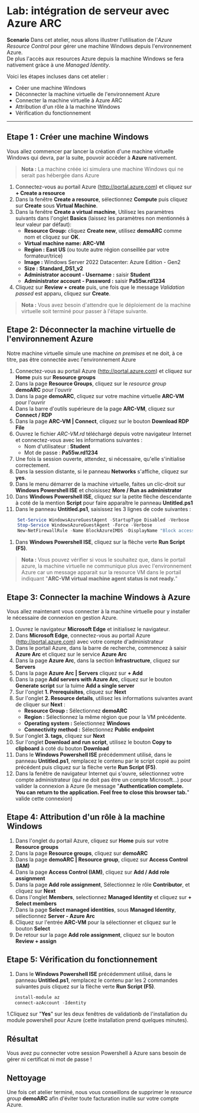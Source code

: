 ﻿# Lab: intégration de serveur avec Azure ARC

**Scenario**
Dans cet atelier, nous allons illustrer l'utilisation de l'*Azure Resource Control* pour gérer une machine Windows depuis l'environnement Azure.  
De plus l'accès aux resources Azure depuis la machine Windows se fera nativement gràce à une *Managed Identity*.  
  
Voici les étapes incluses dans cet atelier :
 - Créer une machine Windows
 - Déconnecter la machine virtuelle de l'environnement Azure
 - Connecter la machine virtuelle à Azure ARC
 - Attribution d'un rôle à la machine Windows
 - Vérification du fonctionnement
---
## Etape 1 : Créer une machine Windows
Vous allez commencer par lancer la création d'une machine virtuelle Windows qui devra, par la suite, pouvoir accèder à **Azure** nativement.  
> **Nota :** La machine créée ici simulera une machine Windows qui ne serait pas hébergée dans Azure
1. Connectez-vous au portail Azure (http://portal.azure.com) et cliquez sur **+ Create a resource**
1. Dans la fenêtre **Create a resource**, sélectionnez **Compute** puis cliquez sur **Create** sous **Virtual Machine**.
1. Dans la fenêtre **Create a virtual machine**, Utilisez les paramètres suivants dans l'onglet **Basics** (laissez les paramètres non mentionnés à leur valeur par défaut):  
   - **Resource Group:** cliquez **Create new**, utilisez **demoARC** comme nom et cliquez sur **OK**.
   - **Virtual machine name:** **ARC-VM**
   - **Region :** **East US** (ou toute autre région conseillée par votre formateur/trice)
   - **Image :** Windows Server 2022 Datacenter: Azure Edition - Gen2
   - **Size :** **Standard_DS1_v2**
   - **Administrator account - Username :** saisir **Student**
   - **Administrator account - Password :** saisir **Pa55w.rd1234**
1. Cliquez sur **Review + create** puis, une fois que le message *Validation passed* est apparu, cliquez sur **Create**.
> **Nota :** Vous avez besoin d'attendre que le déploiement de la machine virtuelle soit terminé pour passer à l'étape suivante.

## Etape 2: Déconnecter la machine virtuelle de l'environnement Azure
Notre machine virtuelle simule une machine *on premises* et ne doit, à ce titre, pas être connectée avec l'environnement Azure
1. Connectez-vous au portail Azure (http://portal.azure.com) et cliquez sur **Home** puis sur **Resource groups**
1. Dans la page **Resource Groups**, cliquez sur le *resource group* **demoARC** pour l'ouvrir
1. Dans la page **demoARC**, cliquez sur votre machine virtuelle **ARC-VM** pour l'ouvrir
1. Dans la barre d'outils supérieure de la page **ARC-VM**, cliquez sur **Connect / RDP**
1. Dans la page **ARC-VM \| Connect**, cliquez sur le bouton **Download RDP File**
1. Ouvrez le fichier *ARC-VM.rd* téléchargé depuis votre navigateur Internet et connectez-vous avec les informations suivantes :
    - Nom d'utilisateur : **Student**
    - Mot de passe : **Pa55w.rd1234**
1. Une fois la session ouverte, attendez, si nécessaire, qu'elle s'initialise correctement.
1. Dans la session distante, si le panneau **Networks** s'affiche, cliquez sur **yes**.
1. Dans le menu démarrer de la machine virtuelle, faites un clic-droit sur **Windows Powershell ISE** et choisissez **More / Run as administrator**
1. Dans **Windows Powershell ISE**, cliquez sur la petite flèche descendante à coté de la mention **Script** pour faire apparaître le panneau **Untitled.ps1**
1. Dans le panneau **Untitled.ps1**, saisissez les 3 lignes de code suivantes :
```powershell
    Set-Service WindowsAzureGuestAgent -StartupType Disabled -Verbose
    Stop-Service WindowsAzureGuestAgent -Force -Verbose
    New-NetFirewallRule -Name BlockAzureIMDS -DisplayName "Block access to Azure IMDS" -Enabled True -Profile Any -Direction Outbound -Action Block -RemoteAddress 169.254.169.254
```
1. Dans **Windows Powershell ISE**, cliquez sur la flèche verte **Run Script (F5)**.
> **Nota :** Vous pouvez vérifier si vous le souhaitez que, dans le portail azure, la machine virtuelle ne communique plus avec l'environnement Azure car un message apparait sur la resource VM dans le portail indiquant "**ARC-VM virtual machine agent status is not ready.**"

## Etape 3: Connecter la machine Windows à Azure
Vous allez maintenant vous connecter à la machine virtuelle pour y installer le nécessaire de connexion en gestion Azure.
1. Ouvrez le navigateur **Microsoft Edge** et initialisez le navigateur.
1. Dans **Microsoft Edge**, connectez-vous au portail Azure (http://portal.azure.com) avec votre compte d'administrateur
1. Dans le portail Azure, dans la barre de recherche, commencez à saisir **Azure Arc** et cliquez sur le service **Azure Arc**
1. Dans la page **Azure Arc**, dans la section **Infrastructure**, cliquez sur **Servers**
1. Dans la page **Azure Arc \| Servers** cliquez sur **+ Add**
1. Dans la page **Add servers with Azure Arc**, cliquez sur le bouton **Generate script** sur la tuime **Add a single server**
1. Sur l'onglet **1. Prerequisites**, cliquez sur **Next**
1. Sur l'onglet **2. Resource details**, utilisez les informations suivantes avant de cliquer sur **Next** :
    - **Resource Group :** Sélectionnez **demoARC**
    - **Region :** Sélectionnez la même région que pour la VM précédente.
    - **Operating system :** Selectionnez **Windows**
    - **Connectivity method :** Sélectionnez **Public endpoint**
1. Sur l'onglet **3. tags**, cliquez sur **Next**
1. Sur l'onglet **Download and run script**, utilisez le bouton **Copy to clipboard** à coté du bouton **Download**
1. Dans le **Windows Powershell ISE** précédemment utilisé, dans le panneau **Untitled.ps1**, remplacez le contenu par le script copié au point précédent puis cliquez sur la flèche verte **Run Script (F5)**.
1. Dans la fenêtre de navigateur Internet qui s'ouvre, sélectionnez votre compte administrateur (qui ne doit pas être un compte Microsoft...) pour valider la connexion à Azure (le message "**Authentication complete. You can return to the application. Feel free to close this browser tab.**" valide cette connexion)

## Etape 4: Attribution d'un rôle à la machine Windows
1. Dans l'onglet du portail Azure, cliquez sur **Home** puis sur votre **Resource groups**
1. Dans la page **Resource groups**, cliquez sur **demoARC**
1. Dans la page **demoARC \| Resource group**, cliquez sur **Access Control (IAM)**
1. Dans la page **Access Control (IAM)**, cliquez sur **Add / Add role assignment**
1. Dans la page **Add role assignment**, Sélectionnez le rôle **Contributor**, et cliquez sur **Next**
1. Dans l'onglet **Members**, selectionnez **Managed Identity** et cliquez sur **+ Select members**
1. Dans la page **Select managed identities**, sous **Managed Identity**, sélectionnez **Server - Azure Arc**
1. Cliquez sur l'entrée **ARC-VM** pour la sélectionner et cliquez sur le bouton **Select**
1. De retour sur la page **Add role assignment**, cliquez sur le bouton **Review + assign**

## Etape 5: Vérification du fonctionnement
1. Dans le **Windows Powershell ISE** précédemment utilisé, dans le panneau **Untitled.ps1**, remplacez le contenu par les 2 commandes suivantes puis cliquez sur la flèche verte **Run Script (F5)**.
 ```powershell
    install-module az
    connect-azAccount -Identity
 ```
 1.Cliquez sur "**Yes**" sur les deux fenêtres de validationb de l'installation du module powershell pour Azure (cette installation prend quelques minutes).

## Résultat
Vous avez pu connecter votre session Powershell à Azure sans besoin de gérer ni certificat ni mot de passe !

## Nettoyage
Une fois cet atelier terminé, nous vous conseillons de supprimer le *resource group* **demoARC** afin d'éviter toute facturation inutile sur votre compte Azure.  
